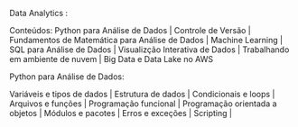 Data Analytics :

Conteúdos: Python para Análise de Dados | Controle de Versão | Fundamentos de Matemática para Análise de Dados | Machine Learning | SQL para Análise de Dados | Visualizção Interativa de Dados | Trabalhando em ambiente de nuvem | Big Data e Data Lake no AWS


Python para Análise de Dados:

  Variáveis e tipos de dados | 
  Estrutura de dados | 
  Condicionais e loops | 
  Arquivos e funções |
  Programação funcional | 
  Programação orientada a objetos |
  Módulos e pacotes | 
  Erros e exceções |
  Scripting |
